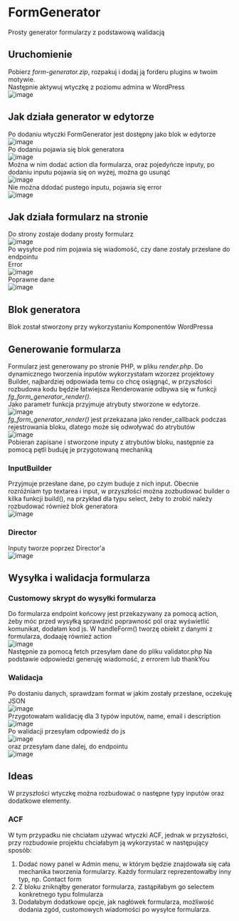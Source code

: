 # FormGenerator
Prosty generator formularzy z podstawową walidacją
## Uruchomienie
Pobierz _form-generator.zip_, rozpakuj i dodaj ją forderu plugins w twoim motywie.<br>
Następnie aktywuj wtyczkę z poziomu admina w WordPress<br>
![image](https://github.com/user-attachments/assets/cd80918f-89a4-48dc-b81d-d3d66c4365ca)
<br>
## Jak działa generator w edytorze
Po dodaniu wtyczki FormGenerator jest dostępny jako blok w edytorze<br>
![image](https://github.com/user-attachments/assets/13eb21ab-30f2-4267-80a2-79aa6f8cfd62)<br>
Po dodaniu pojawia się blok generatora<br>
![image](https://github.com/user-attachments/assets/ea9dc0ac-b1cd-4258-8731-e4d27ca844e2)
<br>
Można w nim dodać action dla formularza, oraz pojedyńcze inputy, po dodaniu inputu pojawia się on wyżej, można go usunąć<br>
![image](https://github.com/user-attachments/assets/d68988a1-d6f8-467f-ac3c-6a990005a4be)<br>
Nie można ddodać pustego inputu, pojawia się error<br>
![image](https://github.com/user-attachments/assets/e987c1b4-d6fc-476e-8b9f-76558c75efbb)<br>
## Jak działa formularz na stronie
Do strony zostaje dodany prosty formularz<br>
![image](https://github.com/user-attachments/assets/1a960440-8a7b-472b-bf63-a39d5a4624ef)<br>
Po wysyłce pod nim pojawia się wiadomość, czy dane zostały przesłane do endpointu<br>
Error<br>
![image](https://github.com/user-attachments/assets/7a206103-4e4d-4d42-81d0-08e4396f76ef)
<br>
Poprawne dane<br>
![image](https://github.com/user-attachments/assets/8e17f182-1cdd-4133-ab1c-8a94afd99bb6)
## Blok generatora
Blok został stworzony przy wykorzystaniu Komponentów WordPressa
## Generowanie formularza
Formularz jest generowany po stronie PHP, w pliku _render.php_.
Do dynamicznego tworzenia inputów wykorzystałam wzorzez projektowy Builder, najbardziej odpowiada temu co chcę osiągnąć, w przyszłości rozbudowa kodu będzie łatwiejsza
Renderowanie odbywa się w funkcji _fg_form_generator_render()_.<br>
Jako parametr funkcja przyjmuje atrybuty stworzone w edytorze.<br>
![image](https://github.com/user-attachments/assets/f12f9f9a-53e6-4060-a055-a1be8d6abbb9)
<br>
_fg_form_generator_render()_ jest przekazana jako render_callback podczas rejestrowania bloku, dlatego może się odwoływać do atrybutów<br>
![image](https://github.com/user-attachments/assets/c4f32693-dd34-4ccb-89e0-2f82aba6d549)
<br>
Pobieran zapisane i stworzone inputy z atrybutów bloku, następnie za pomocą pętli buduję je przygotowaną mechaniką
### InputBuilder
Przyjmuje przesłane dane, po czym buduje z nich input. Obecnie rozróżniam typ textarea i input, w przyszłości można zozbudować builder o kilka funkcji build(), na przykład dla typu select, żeby to zrobić należy rozbudować również blok generatora<br>
![image](https://github.com/user-attachments/assets/0d1aaad5-baaf-4d0f-901f-647c274f3c0e)
### Director
Inputy tworze poprzez Director'a<br>
![image](https://github.com/user-attachments/assets/4cd32489-3efd-4c2f-8924-0b8ea9cab2f1)
## Wysyłka i walidacja formularza
### Customowy skrypt do wysyłki formularza
Do formularza endpoint końcowy jest przekazywany za pomocą action, żeby móc przed wysyłką sprawdzić poprawność pól oraz wyświetlić komunikat, dodałam kod js.
W handleForm() tworzę obiekt z danymi z formularza, dodaaję również action<br>
![image](https://github.com/user-attachments/assets/0ae2dad6-f152-46fe-a541-4a05d2394290)
<br>
Następnie za pomocą fetch przesyłam dane do pliku validator.php
Na podstawie odpowiedzi generuję wiadomość, z errorem lub thankYou
### Walidacja
Po dostaniu danych, sprawdzam format w jakim zostały przesłane, oczekuję JSON<br>
![image](https://github.com/user-attachments/assets/9ef4f943-ab02-424d-a57f-f061cbb42fed)
<br>
Przygotowałam walidację dla 3 typów inputów, name, email i description<br>
![image](https://github.com/user-attachments/assets/50903028-4900-466c-ba9e-3fe49f4d7030)
<br>
Po walidacji przesyłam odpowiedź do js<br>
![image](https://github.com/user-attachments/assets/82e67107-96d9-45a6-a017-cfd7fa0c7607)
<br>
oraz przesyłam dane dalej, do endpointu<br>
![image](https://github.com/user-attachments/assets/a2c4f6be-2d43-4a0d-978b-bf1302faddcf)
## Ideas
W przyszłości wtyczkę można rozbudować o następne typy inputów oraz dodatkowe elementy.
### ACF
W tym przypadku nie chciałam używać wtyczki ACF, jednak w przyszłości, przy rozbudowie projektu chciałabym ją wykorzystać w następujący sposób:
1. Dodać nowy panel w Admin menu, w którym będzie znajdowała się cała mechanika tworzenia formularzy. Każdy formularz reprezentowałby inny typ, np. Contact form
2. Z bloku zniknąłby generator formularza, zastąpiłabym go selectem konkretnego typu folmularza
3. Dodałabym dodatkowe opcje, jak nagłówek formularza, możliwość dodania zgód, customowych wiadomości po wysyłce formularza.
